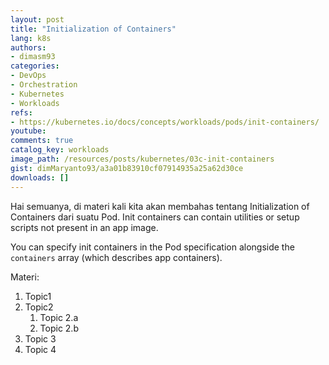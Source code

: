 ```yaml
---
layout: post
title: "Initialization of Containers"
lang: k8s
authors:
- dimasm93
categories:
- DevOps
- Orchestration
- Kubernetes
- Workloads
refs: 
- https://kubernetes.io/docs/concepts/workloads/pods/init-containers/
youtube: 
comments: true
catalog_key: workloads
image_path: /resources/posts/kubernetes/03c-init-containers
gist: dimMaryanto93/a3a01b83910cf07914935a25a62d30ce
downloads: []
---
```


Hai semuanya, di materi kali kita akan membahas tentang Initialization of Containers dari suatu Pod. Init containers can contain utilities or setup scripts not present in an app image. 

You can specify init containers in the Pod specification alongside the `containers` array (which describes app containers).

<!--more-->

Materi: 

1. Topic1
2. Topic2
    1. Topic 2.a
    2. Topic 2.b
3. Topic 3
4. Topic 4